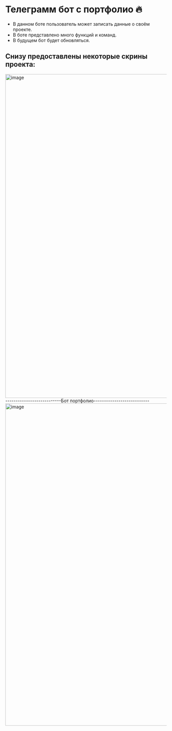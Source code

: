 # Телеграмм бот с портфолио 🔥

- В данном боте пользователь может записать данные о своём проекте.
- В боте представлено много функций и команд.
- В будущем бот будет обновляться.

## Снизу предоставлены некоторые скрины проекта:
<img width="1045" height="1010" alt="image" src="https://github.com/user-attachments/assets/c7eaf578-e332-4788-8795-f5f07cf87695" />
---------------------------Бот портфолио---------------------------
<img width="1015" height="1005" alt="image" src="https://github.com/user-attachments/assets/ce832668-5657-4ba7-bfd7-87ed913f2a3d" />


